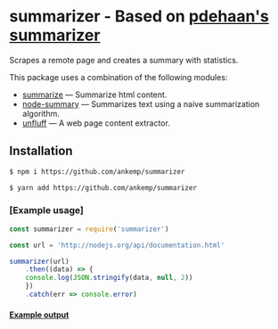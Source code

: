 # summarizer - Based on [pdehaan's summarizer](https://github.com/pdehaan/summarizer)

Scrapes a remote page and creates a summary with statistics.

This package uses a combination of the following modules:

- [summarize](https://www.npmjs.org/package/summarize) &mdash; Summarize html content.
- [node-summary](https://www.npmjs.org/package/node-summary) &mdash; Summarizes text using a naive summarization algorithm.
- [unfluff](https://www.npmjs.org/package/unfluff) &mdash; A web page content extractor.

## Installation

```sh
$ npm i https://github.com/ankemp/summarizer
```

```sh
$ yarn add https://github.com/ankemp/summarizer
```

### [Example usage]

```js
const summarizer = require('summarizer')

const url = 'http://nodejs.org/api/documentation.html'

summarizer(url)
    .then((data) => {
    console.log(JSON.stringify(data, null, 2))
    })
    .catch(err => console.error)
```

#### [Example output](/example.json)

```json


```
